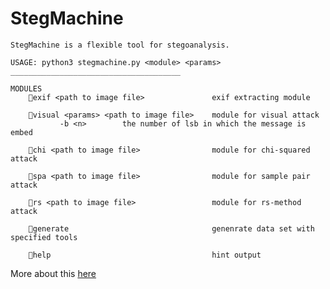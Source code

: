 # StegMachine

    StegMachine is a flexible tool for stegoanalysis.

    USAGE: python3 stegmachine.py <module> <params> 
    ______________________________________

    MODULES
    	🔹exif <path to image file>               exif extracting module

    	🔹visual <params> <path to image file>    module for visual attack
    	       -b <n>        the number of lsb in which the message is embed  

    	🔹chi <path to image file>                module for chi-squared attack 

    	🔹spa <path to image file>                module for sample pair attack 

    	🔹rs <path to image file>                 module for rs-method attack 

    	🔹generate                                genenrate data set with specified tools

    	🔹help                                    hint output

    
More about this <a href="https://habr.com/post/422593/">here</a>
